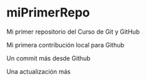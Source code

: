 # miPrimerRepo

Mi primer repositorio del Curso de Git y GitHub

Mi primera contribución local para Github

Un commit más desde Github

Una actualización más
